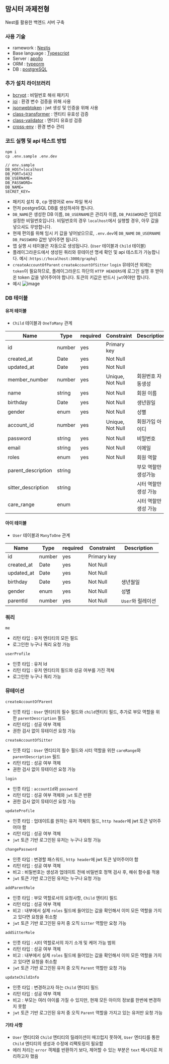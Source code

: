 ## 맘시터 과제전형

Nest를 활용한 백엔드 서버 구축

### 사용 기술

- ramework : [Nestjs](https://nestjs.com/)
- Base language : [Typescript](https://www.typescriptlang.org/)
- Server : [apollo](https://github.com/apollographql/apollo-server)
- ORM : [typeorm](https://typeorm.io/#/)
- DB : [postgreSQL](https://www.postgresql.org/)

### 추가 설치 라이브러리

- [bcrypt](https://www.npmjs.com/package/bcrypt) : 비밀번호 해쉬 패키지
- [joi](https://www.npmjs.com/package/joi) : 환경 변수 검증을 위해 사용
- [jsonwebtoken](https://www.npmjs.com/package/jsonwebtoken) : jwt 생성 및 인증을 위해 사용
- [class-transformer](https://github.com/typestack/class-transformer) : 엔티티 유효성 검증
- [class-validator](https://github.com/typestack/class-validator) : 엔티티 유효성 검증
- [cross-env](https://www.npmjs.com/package/cross-env) : 환경 변수 관리

### 코드 실행 및 api 테스트 방법

```tsx
npm i
cp .env.sample .env.dev

// env.sample
DB_HOST=localhost
DB_PORT=5432
DB_USERNAME=
DB_PASSWORD=
DB_NAME=
SECRET_KEY=
```

- 패키지 설치 후, cp 명령어로 env 파일 복사
- 먼저 postgreSQL DB를 생성하셔야 합니다.
- `DB_NAME`은 생성한 DB 이름, `DB_USERNAME`은 관리자 이름, `DB_PASSWORD`은 임의로 설정한 비밀번호입니다. 비밀번호의 경우 `localhost`에서 실행할 경우, 아무 값을 넣으셔도 무방합니다.
- 현재 편의를 위해 임시 키 값을 넣어놨으므로, `.env.dev`에 `DB_NAME` `DB_USERNAME` `DB_PASSWORD` 값만 넣어주면 됩니다.
- 앱 실행 시 테이블은 자동으로 생성됩니다. (`User` 테이블과 `Child` 테이블)
- 플레이그라운드에서 생성된 쿼리와 뮤테이션 명세 확인 및 api 테스트가 가능합니다. 예시 :`https://hocalhost:3000/graphql`
- `createAccountOfParent` `createAccountOfSitter` `login` 뮤테이션 외에는 `token`이 필요하므로, 플레이그라운드 하단의 `HTTP HEADERS`에 로그인 실행 후 받아온 token 값을 넣어주어야 합니다. 토큰의 키값은 반드시 `jwt`여야만 합니다.
- 예시
  ![image](https://user-images.githubusercontent.com/58724686/113241893-96817080-92ea-11eb-8447-79db7553572b.png)

### DB 테이블

#### 유저 테이블

- `Child` 테이블과 `OneToMany` 관계

| Name               | Type   | required | Constraint       | Description           |
| ------------------ | ------ | -------- | ---------------- | --------------------- |
| id                 | number | yes      | Primary key      |                       |
| created_at         | Date   | yes      | Not Null         |                       |
| updated_at         | Date   | yes      | Not Null         |                       |
| member_number      | number | yes      | Unique, Not Null | 회원번호 자동생성     |
| name               | string | yes      | Not Null         | 회원 이름             |
| birthday           | Date   | yes      | Not Null         | 생년원일              |
| gender             | enum   | yes      | Not Null         | 성별                  |
| account_id         | number | yes      | Unique, Not Null | 회원가입 아이디       |
| password           | string | yes      | Not Null         | 비밀번호              |
| email              | string | yes      | Not Null         | 이메일                |
| roles              | enum   | yes      | Not Null         | 회원 역할             |
| parent_description | string |          |                  | 부모 역할만 생성가능  |
| sitter_description | string |          |                  | 시터 역할만 생성 가능 |
| care_range         | enum   |          |                  | 시터 역할만 생성 가능 |

#### 아이 테이블

- `User` 테이블과 `ManyToOne` 관계

| Name       | Type   | required | Constraint  | Description       |
| ---------- | ------ | -------- | ----------- | ----------------- |
| id         | number | yes      | Primary key |                   |
| created_at | Date   | yes      | Not Null    |                   |
| updated_at | Date   | yes      | Not Null    |                   |
| birthday   | Date   | yes      | Not Null    | 생년월일          |
| gender     | enum   | yes      | Not Null    | 성별              |
| parentId   | number | yes      | Not Null    | `User`와 릴레이션 |

### 쿼리

`me`

- 리턴 타입 : 유저 엔티티의 모든 필드
- 로그인한 누구나 쿼리 요청 가능

`userProfile`

- 인풋 타입 : 유저 Id
- 리턴 타입 : 유저 엔티티의 필드와 성공 여부를 가진 객체
- 로그인한 누구나 쿼리 가능

### 뮤테이션

`createAccountOfParent`

- 인풋 타입 : `User` 엔티티의 필수 필드와 `child`엔티티 필드, 추가로 부모 역할을 위한 `parentDescription` 필드
- 리턴 타입 : 성공 여부 객체
- 권한 검사 없이 뮤테이션 요청 가능

`createAccountOfSitter`

- 인풋 타입 : `User` 엔티티의 필수 필드와 시터 역할을 위한 `careRange`와 `parentDescription` 필드
- 리턴 타입 : 성공 여부 객체
- 권한 검사 없이 뮤테이션 요청 가능

`login`

- 인풋 타입 : `accountId`와 `password`
- 리턴 타입 : 성공 여부 객체와 `jwt` 토큰 반환
- 권한 검사 없이 뮤테이션 요청 가능

`updateProfile`

- 인풋 타입 : 업데이트를 원하는 유저 객체의 필드, `http header`에 jwt 토큰 넣어주어야 함
- 리턴 타입 : 성공 여부 객체
- `jwt` 토큰 기반 로그인된 유저는 누구나 요청 가능

`changePassword`

- 인풋 타입 : 변경할 패스워드, `http header`에 jwt 토큰 넣어주어야 함
- 리턴 타입 : 성공 여부 객체
- 비고 : 비밀번호는 생성과 업데이트 전에 비밀번호 정책 검사 후, 해쉬 함수를 적용
- `jwt` 토큰 기반 로그인된 유저는 누구나 요청 가능

`addParentRole`

- 인풋 타입 : 부모 역할로서의 요청사항, `Child` 엔티티 필드
- 리턴 타입 : 성공 여부 객체
- 비고 : 내부에서 실제 `roles` 필드에 들어있는 값을 확인해서 이미 모든 역할을 가지고 있다면 요청을 취소함
- `jwt` 토큰 기반 로그인된 유저 중 오직 `Sitter` 역할만 요청 가능

`addSitterRole`

- 인풋 타입 : 시터 역할로서의 자기 소개 및 케어 가능 범위
- 리턴 타입 : 성공 여부 객체
- 비고 : 내부에서 실제 `roles` 필드에 들어있는 값을 확인해서 이미 모든 역할을 가지고 있다면 요청을 취소함
- `jwt` 토큰 기반 로그인된 유저 중 오직 `Parent` 역할만 요청 가능

`updateChildInfo`

- 인풋 타입 : 변경하고자 하는 `Child` 엔티티 필드
- 리턴 타입 : 성공 여부 객체
- 비고 : 부모는 여러 아이를 가질 수 있지만, 현재 모든 아이의 정보를 한번에 변경하지 못함
- `jwt` 토큰 기반 로그인된 유저 중 오직 `Parent` 역할을 가지고 있는 유저만 요청 가능

#### 기타 사항

- `User` 엔티티와 `Child` 엔티티의 릴레이션이 매끄럽지 못하여, `User` 엔티티를 통한 `Child` 엔티티의 생성과 수정에 리팩토링이 필요함
- 에러 처리는 `error` 객체를 반환하기 보다, 제어할 수 있는 부분은 `text` 메시지로 처리하고자 했음
